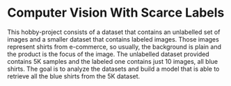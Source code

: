 # Computer Vision With Scarce Labels


This hobby-project consists of a dataset that contains an unlabelled set of images and a smaller dataset that contains labeled images. Those images represent shirts from e-commerce, so usually, the background is plain and the product is the focus of the image. The unlabelled dataset provided contains 5K samples and the labeled one contains just 10 images, all blue shirts. The goal is to analyze the datasets and build a model that is able to retrieve all the blue shirts from the 5K dataset.


